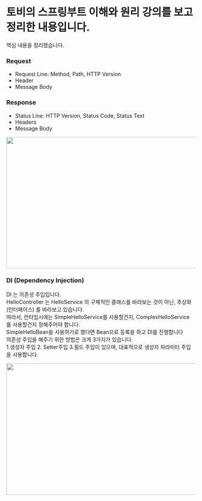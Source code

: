 # 토비의 스프링부트 이해와 원리 강의를 보고 정리한 내용입니다.
핵심 내용을 정리했습니다.

### Request 
- Request Line: Method, Path, HTTP Version
- Header
- Message Body

### Response
- Status Line: HTTP Version, Status Code, Status Text
- Headers
- Message Body

<img src="https://user-images.githubusercontent.com/103364805/213848646-da1ded08-db25-43ad-957a-a8ad9af7cf09.png"  width="550" height="350">
<br>

### DI (Dependency Injection)
DI 는 의존성 주입입니다.<br>
HelloController 는 HelloService 의 구체적인 클래스를 바라보는 것이 아닌, 추상화(인터페이스) 를 바라보고 있습니다.<br>
따라서, 런타임시에는 SimpleHelloService를 사용할건지, ComplexHelloService 를 사용할건지 정해주어야 합니다.<br>
SimpleHelloBean을 사용하기로 했다면 Bean으로 등록을 하고 DI를 진행합니다<br>
의존성 주입을 해주기 위한 방법은 크게 3가지가 있습니다.<br>
1.생성자 주입 2. Setter주입 3.필드 주입이 있으며, 대표적으로 생성자 파라미터 주입을 사용합니다.<br>

<img src="https://user-images.githubusercontent.com/103364805/213906266-a31ad5ae-acc0-4fd5-a661-d8f076669f26.png"  width="550" height="350">
